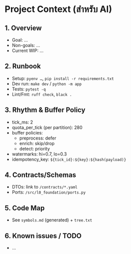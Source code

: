 # Project Context (สำหรับ AI)

## 1. Overview
- Goal: …
- Non-goals: …
- Current WIP: …

## 2. Runbook
- Setup: `pyenv …`, `pip install -r requirements.txt`
- Dev run: `make dev` / `python -m app`
- Tests: `pytest -q`
- Lint/Fmt: `ruff check`, `black .`

## 3. Rhythm & Buffer Policy
- tick_ms: 2
- quota_per_tick (per partition): 280
- buffer policies:
  - preprocess: defer
  - enrich: skip/drop
  - detect: priority
- watermarks: hi=0.7, lo=0.3
- idempotency_key: `${tick_id}:${key}:${hash(payload)}`

## 4. Contracts/Schemas
- DTOs: link to `/contracts/*.yaml`
- Ports: `/src/l0_foundation/ports.py`

## 5. Code Map
- See `symbols.md` (generated) + `tree.txt`

## 6. Known issues / TODO
- …